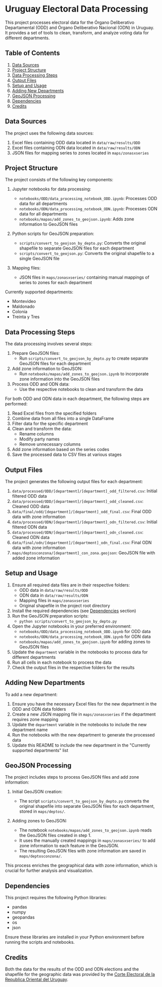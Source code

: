 # Uruguay Electoral Data Processing

This project processes electoral data for the Órgano Deliberativo Departamental (ODD) and Órgano Deliberativo Nacional (ODN) in Uruguay. It provides a set of tools to clean, transform, and analyze voting data for different departments.

## Table of Contents

1. [Data Sources](#data-sources)
2. [Project Structure](#project-structure)
3. [Data Processing Steps](#data-processing-steps)
4. [Output Files](#output-files)
5. [Setup and Usage](#setup-and-usage)
6. [Adding New Departments](#adding-new-departments)
7. [GeoJSON Processing](#geojson-processing)
8. [Dependencies](#dependencies)
9. [Credits](#credits)

## Data Sources

The project uses the following data sources:

1. Excel files containing ODD data located in `data/raw/results/ODD`
2. Excel files containing ODN data located in `data/raw/results/ODN`
3. JSON files for mapping series to zones located in `maps/zonasxseries`

## Project Structure

The project consists of the following key components:

1. Jupyter notebooks for data processing:

   - `notebooks/ODD/data_processing_notebook_ODD.ipynb`: Processes ODD data for all departments
   - `notebooks/ODN/data_processing_notebook_ODN.ipynb`: Processes ODN data for all departments
   - `notebooks/mapas/add_zones_to_geojson.ipynb`: Adds zone information to GeoJSON files

2. Python scripts for GeoJSON preparation:

   - `scripts/convert_to_geojson_by_depto.py`: Converts the original shapefile to separate GeoJSON files for each department
   - `scripts/convert_to_geojson.py`: Converts the original shapefile to a single GeoJSON file

3. Mapping files:
   - JSON files in `maps/zonasxseries/` containing manual mappings of series to zones for each department

Currently supported departments:

- Montevideo
- Maldonado
- Colonia
- Treinta y Tres

## Data Processing Steps

The data processing involves several steps:

1. Prepare GeoJSON files:
   - Run `scripts/convert_to_geojson_by_depto.py` to create separate GeoJSON files for each department
2. Add zone information to GeoJSON:
   - Run `notebooks/mapas/add_zones_to_geojson.ipynb` to incorporate zone information into the GeoJSON files
3. Process ODD and ODN data:
   - Use the respective notebooks to clean and transform the data

For both ODD and ODN data in each department, the following steps are performed:

1. Read Excel files from the specified folders
2. Combine data from all files into a single DataFrame
3. Filter data for the specific department
4. Clean and transform the data:
   - Rename columns
   - Modify party names
   - Remove unnecessary columns
5. Add zone information based on the series codes
6. Save the processed data to CSV files at various stages

## Output Files

The project generates the following output files for each department:

1. `data/processed/ODD/[department]/[department]_odd_filtered.csv`: Initial filtered ODD data
2. `data/processed/ODD/[department]/[department]_odd_cleaned.csv`: Cleaned ODD data
3. `data/final/odd/[department]/[department]_odd_final.csv`: Final ODD data with zone information
4. `data/processed/ODN/[department]/[department]_odn_filtered.csv`: Initial filtered ODN data
5. `data/processed/ODN/[department]/[department]_odn_cleaned.csv`: Cleaned ODN data
6. `data/final/odn/[department]/[department]_odn_final.csv`: Final ODN data with zone information
7. `maps/deptosconzona/[department]_con_zona.geojson`: GeoJSON file with added zone information

## Setup and Usage

1. Ensure all required data files are in their respective folders:
   - ODD data in `data/raw/results/ODD`
   - ODN data in `data/raw/results/ODN`
   - Mapping files in `maps/zonasxseries`
   - Original shapefile in the project root directory
2. Install the required dependencies (see [Dependencies](#dependencies) section)
3. Run the GeoJSON preparation scripts:
   - `python scripts/convert_to_geojson_by_depto.py`
4. Open the Jupyter notebooks in your preferred environment:
   - `notebooks/ODD/data_processing_notebook_ODD.ipynb` for ODD data
   - `notebooks/ODN/data_processing_notebook_ODN.ipynb` for ODN data
   - `notebooks/mapas/add_zones_to_geojson.ipynb` for adding zones to GeoJSON files
5. Update the `department` variable in the notebooks to process data for different departments
6. Run all cells in each notebook to process the data
7. Check the output files in the respective folders for the results

## Adding New Departments

To add a new department:

1. Ensure you have the necessary Excel files for the new department in the ODD and ODN data folders
2. Create a new JSON mapping file in `maps/zonasxseries` if the department requires zone mapping
3. Update the `department` variable in the notebooks to include the new department name
4. Run the notebooks with the new department to generate the processed data
5. Update this README to include the new department in the "Currently supported departments" list

## GeoJSON Processing

The project includes steps to process GeoJSON files and add zone information:

1. Initial GeoJSON creation:

   - The script `scripts/convert_to_geojson_by_depto.py` converts the original shapefile into separate GeoJSON files for each department, stored in `maps/deptos/`.

2. Adding zones to GeoJSON:
   - The notebook `notebooks/mapas/add_zones_to_geojson.ipynb` reads the GeoJSON files created in step 1.
   - It uses the manually created mappings in `maps/zonasxseries/` to add zone information to each feature in the GeoJSON.
   - The resulting GeoJSON files with zone information are saved in `maps/deptosconzona/`.

This process enriches the geographical data with zone information, which is crucial for further analysis and visualization.

## Dependencies

This project requires the following Python libraries:

- pandas
- numpy
- geopandas
- os
- json

Ensure these libraries are installed in your Python environment before running the scripts and notebooks.

## Credits

Both the data for the results of the ODD and ODN elections and the shapefile for the geographic data was provided by the [Corte Electoral de la Republica Oriental del Uruguay](https://www.gub.uy/corte-electoral/).

